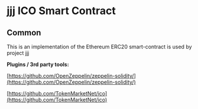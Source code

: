# jjj ICO Smart Contract

## Common

This is an implementation of the Ethereum ERC20 smart-contract is used by project jjj

<b>Plugins / 3rd party tools:</b>

[https://github.com/OpenZeppelin/zeppelin-solidity/](https://github.com/OpenZeppelin/zeppelin-solidity/)

[https://github.com/TokenMarketNet/ico](https://github.com/TokenMarketNet/ico)